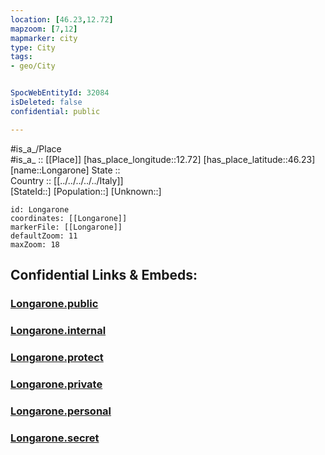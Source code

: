 ```yaml
---
location: [46.23,12.72] 
mapzoom: [7,12] 
mapmarker: city 
type: City
tags:
- geo/City


SpocWebEntityId: 32084
isDeleted: false
confidential: public

---
```

#is_a_/Place  
#is_a_ :: [[Place]] 
[has_place_longitude::12.72] 
[has_place_latitude::46.23] 
[name::Longarone] 
State ::  
Country :: [[../../../../../Italy]]  
[StateId::] 
[Population::] 
[Unknown::] 


```leaflet
id: Longarone
coordinates: [[Longarone]] 
markerFile: [[Longarone]] 
defaultZoom: 11 
maxZoom: 18
```


## Confidential Links & Embeds: 

### [Longarone.public](/_public/\Earth\Continent\Europe\Europe~South\Italy\regions~Italy\Friuli-Venezia_Giulia\Pordenone.Province\CityLongarone.public.md) 

### [Longarone.internal](/_internal/\Earth\Continent\Europe\Europe~South\Italy\regions~Italy\Friuli-Venezia_Giulia\Pordenone.Province\CityLongarone.internal.md) 

### [Longarone.protect](/_protect/\Earth\Continent\Europe\Europe~South\Italy\regions~Italy\Friuli-Venezia_Giulia\Pordenone.Province\CityLongarone.protect.md) 

### [Longarone.private](/_private/\Earth\Continent\Europe\Europe~South\Italy\regions~Italy\Friuli-Venezia_Giulia\Pordenone.Province\CityLongarone.private.md) 

### [Longarone.personal](/_personal/\Earth\Continent\Europe\Europe~South\Italy\regions~Italy\Friuli-Venezia_Giulia\Pordenone.Province\CityLongarone.personal.md) 

### [Longarone.secret](/_secret/\Earth\Continent\Europe\Europe~South\Italy\regions~Italy\Friuli-Venezia_Giulia\Pordenone.Province\CityLongarone.secret.md)

